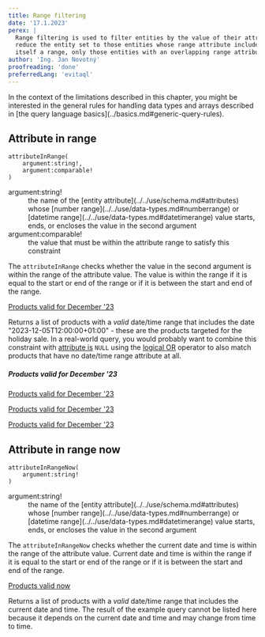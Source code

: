 ```yaml
---
title: Range filtering
date: '17.1.2023'
perex: |
  Range filtering is used to filter entities by the value of their attributes that are of a range type. It allows you to
  reduce the entity set to those entities whose range attribute includes the parameter value. If the parameter value is
  itself a range, only those entities with an overlapping range attribute will be matched.
author: 'Ing. Jan Novotný'
proofreading: 'done'
preferredLang: 'evitaql'
---
```


<Note type="info">
In the context of the limitations described in this chapter, you might be interested in the general rules for handling
data types and arrays described in [the query language basics](../basics.md#generic-query-rules).
</Note>

## Attribute in range

```evitaql-syntax
attributeInRange(
    argument:string!,
    argument:comparable!
)
```

<dl>
    <dt>argument:string!</dt>
    <dd>
        the name of the [entity attribute](../../use/schema.md#attributes) whose [number range](../../use/data-types.md#numberrange)
        or [datetime range](../../use/data-types.md#datetimerange) value starts, ends, or encloses the value
        in the second argument
    </dd>
    <dt>argument:comparable!</dt>
    <dd>
        the value that must be within the attribute range to satisfy this constraint
    </dd>
</dl>

The `attributeInRange` checks whether the value in the second argument is within the range of the attribute value.
The value is within the range if it is equal to the start or end of the range or if it is between the start and end of
the range.

<SourceCodeTabs requires="evita_functional_tests/src/test/resources/META-INF/documentation/evitaql-init.java" langSpecificTabOnly>

[Products valid for December '23](/documentation/user/en/query/filtering/examples/range/attribute-in-range.evitaql)
</SourceCodeTabs>

Returns a list of products with a *valid* date/time range that includes the date "2023-12-05T12:00:00+01:00" - these are
the products targeted for the holiday sale. In a real-world query, you would probably want to combine this constraint
with [attribute is](comparable.md#attribute-is) `NULL` using the [logical OR](logical.md#or) operator to also match
products that have no date/time range attribute at all.

<Note type="info">

<NoteTitle toggles="true">

##### Products valid for December '23
</NoteTitle>

<LS to="e,j,c">

<MDInclude>[Products valid for December '23](/documentation/user/en/query/filtering/examples/range/attribute-in-range.evitaql.md)</MDInclude>

</LS>

<LS to="g">

<MDInclude>[Products valid for December '23](/documentation/user/en/query/filtering/examples/range/attribute-in-range.graphql.json.md)</MDInclude>

</LS>

<LS to="r">

<MDInclude>[Products valid for December '23](/documentation/user/en/query/filtering/examples/range/attribute-in-range.rest.json.md)</MDInclude>

</LS>

</Note>

## Attribute in range now

```evitaql-syntax
attributeInRangeNow(
    argument:string!
)
```

<dl>
    <dt>argument:string!</dt>
    <dd>
        the name of the [entity attribute](../../use/schema.md#attributes) whose [number range](../../use/data-types.md#numberrange)
        or [datetime range](../../use/data-types.md#datetimerange) value starts, ends, or encloses the value
        in the second argument
    </dd>
</dl>

The `attributeInRangeNow` checks whether the current date and time is within the range of the attribute value.
Current date and time is within the range if it is equal to the start or end of the range or if it is between the start
and end of the range.

<SourceCodeTabs requires="evita_functional_tests/src/test/resources/META-INF/documentation/evitaql-init.java" langSpecificTabOnly>

[Products valid now](/documentation/user/en/query/filtering/examples/range/attribute-in-range-now.evitaql)
</SourceCodeTabs>

Returns a list of products with a *valid* date/time range that includes the current date and time. The result of
the example query cannot be listed here because it depends on the current date and time and may change from time to
time.
